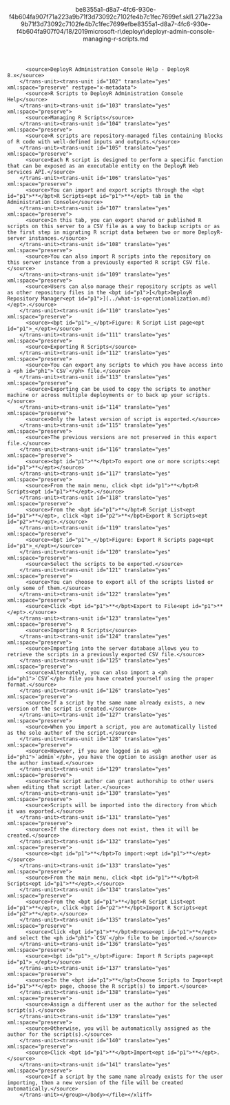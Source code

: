 <?xml version="1.0"?><xliff version="1.2" xmlns="urn:oasis:names:tc:xliff:document:1.2" xmlns:xsi="http://www.w3.org/2001/XMLSchema-instance" xsi:schemaLocation="urn:oasis:names:tc:xliff:document:1.2 xliff-core-1.2-transitional.xsd"><file datatype="xml" original="deployr-admin-console-managing-r-scripts.md" source-language="en-US" target-language="en-US"><header><tool tool-id="mdxliff" tool-name="mdxliff" tool-version="1.0-d1654b2" tool-company="Microsoft" /><xliffext:skl_file_name xmlns:xliffext="urn:microsoft:content:schema:xliffextensions">be8355a1-d8a7-4fc6-930e-f4b604fa907f71a223a9b71f3d73092c7102fe4b7c1fec7699ef.skl</xliffext:skl_file_name><xliffext:version xmlns:xliffext="urn:microsoft:content:schema:xliffextensions">1.2</xliffext:version><xliffext:ms.openlocfilehash xmlns:xliffext="urn:microsoft:content:schema:xliffextensions">71a223a9b71f3d73092c7102fe4b7c1fec7699ef</xliffext:ms.openlocfilehash><xliffext:ms.sourcegitcommit xmlns:xliffext="urn:microsoft:content:schema:xliffextensions">be8355a1-d8a7-4fc6-930e-f4b604fa907f</xliffext:ms.sourcegitcommit><xliffext:ms.lasthandoff xmlns:xliffext="urn:microsoft:content:schema:xliffextensions">04/18/2019</xliffext:ms.lasthandoff><xliffext:ms.openlocfilepath xmlns:xliffext="urn:microsoft:content:schema:xliffextensions">microsoft-r\deployr\deployr-admin-console-managing-r-scripts.md</xliffext:ms.openlocfilepath></header><body><group id="content" extype="content"><trans-unit id="101" translate="yes" xml:space="preserve" restype="x-metadata">
          <source>DeployR Administration Console Help - DeployR 8.x</source>
        </trans-unit><trans-unit id="102" translate="yes" xml:space="preserve" restype="x-metadata">
          <source>R Scripts to DeployR Administration Console Help</source>
        </trans-unit><trans-unit id="103" translate="yes" xml:space="preserve">
          <source>Managing R Scripts</source>
        </trans-unit><trans-unit id="104" translate="yes" xml:space="preserve">
          <source>R scripts are repository-managed files containing blocks of R code with well-defined inputs and outputs.</source>
        </trans-unit><trans-unit id="105" translate="yes" xml:space="preserve">
          <source>Each R script is designed to perform a specific function that can be exposed as an executable entity on the DeployR Web services API.</source>
        </trans-unit><trans-unit id="106" translate="yes" xml:space="preserve">
          <source>You can import and export scripts through the <bpt id="p1">**</bpt>R Scripts<ept id="p1">**</ept> tab in the Administration Console</source>
        </trans-unit><trans-unit id="107" translate="yes" xml:space="preserve">
          <source>In this tab, you can export shared or published R scripts on this server to a CSV file as a way to backup scripts or as the first step in migrating R script data between two or more DeployR-server instances.</source>
        </trans-unit><trans-unit id="108" translate="yes" xml:space="preserve">
          <source>You can also import R scripts into the repository on this server instance from a previously exported R script CSV file.</source>
        </trans-unit><trans-unit id="109" translate="yes" xml:space="preserve">
          <source>Users can also manage their repository scripts as well as other repository files in the <bpt id="p1">[</bpt>DeployR Repository Manager<ept id="p1">](../what-is-operationalization.md)</ept>.</source>
        </trans-unit><trans-unit id="110" translate="yes" xml:space="preserve">
          <source><bpt id="p1">_</bpt>Figure: R Script List page<ept id="p1">_</ept></source>
        </trans-unit><trans-unit id="111" translate="yes" xml:space="preserve">
          <source>Exporting R Scripts</source>
        </trans-unit><trans-unit id="112" translate="yes" xml:space="preserve">
          <source>You can export any scripts to which you have access into a <ph id="ph1">`CSV`</ph> file.</source>
        </trans-unit><trans-unit id="113" translate="yes" xml:space="preserve">
          <source>Exporting can be used to copy the scripts to another machine or across multiple deployments or to back up your scripts.</source>
        </trans-unit><trans-unit id="114" translate="yes" xml:space="preserve">
          <source>Only the latest version of script is exported.</source>
        </trans-unit><trans-unit id="115" translate="yes" xml:space="preserve">
          <source>The previous versions are not preserved in this export file.</source>
        </trans-unit><trans-unit id="116" translate="yes" xml:space="preserve">
          <source><bpt id="p1">**</bpt>To export one or more scripts:<ept id="p1">**</ept></source>
        </trans-unit><trans-unit id="117" translate="yes" xml:space="preserve">
          <source>From the main menu, click <bpt id="p1">**</bpt>R Scripts<ept id="p1">**</ept>.</source>
        </trans-unit><trans-unit id="118" translate="yes" xml:space="preserve">
          <source>From the <bpt id="p1">**</bpt>R Script List<ept id="p1">**</ept>, click <bpt id="p2">**</bpt>Export R Scripts<ept id="p2">**</ept>.</source>
        </trans-unit><trans-unit id="119" translate="yes" xml:space="preserve">
          <source><bpt id="p1">_</bpt>Figure: Export R Scripts page<ept id="p1">_</ept></source>
        </trans-unit><trans-unit id="120" translate="yes" xml:space="preserve">
          <source>Select the scripts to be exported.</source>
        </trans-unit><trans-unit id="121" translate="yes" xml:space="preserve">
          <source>You can choose to export all of the scripts listed or only some of them.</source>
        </trans-unit><trans-unit id="122" translate="yes" xml:space="preserve">
          <source>Click <bpt id="p1">**</bpt>Export to File<ept id="p1">**</ept>.</source>
        </trans-unit><trans-unit id="123" translate="yes" xml:space="preserve">
          <source>Importing R Scripts</source>
        </trans-unit><trans-unit id="124" translate="yes" xml:space="preserve">
          <source>Importing into the server database allows you to retrieve the scripts in a previously exported CSV file.</source>
        </trans-unit><trans-unit id="125" translate="yes" xml:space="preserve">
          <source>Alternately, you can also import a <ph id="ph1">`CSV`</ph> file you have created yourself using the proper format.</source>
        </trans-unit><trans-unit id="126" translate="yes" xml:space="preserve">
          <source>If a script by the same name already exists, a new version of the script is created.</source>
        </trans-unit><trans-unit id="127" translate="yes" xml:space="preserve">
          <source>When you import a script, you are automatically listed as the sole author of the script.</source>
        </trans-unit><trans-unit id="128" translate="yes" xml:space="preserve">
          <source>However, if you are logged in as <ph id="ph1">`admin`</ph>, you have the option to assign another user as the author instead.</source>
        </trans-unit><trans-unit id="129" translate="yes" xml:space="preserve">
          <source>The script author can grant authorship to other users when editing that script later.</source>
        </trans-unit><trans-unit id="130" translate="yes" xml:space="preserve">
          <source>Scripts will be imported into the directory from which it was exported.</source>
        </trans-unit><trans-unit id="131" translate="yes" xml:space="preserve">
          <source>If the directory does not exist, then it will be created.</source>
        </trans-unit><trans-unit id="132" translate="yes" xml:space="preserve">
          <source><bpt id="p1">**</bpt>To import:<ept id="p1">**</ept></source>
        </trans-unit><trans-unit id="133" translate="yes" xml:space="preserve">
          <source>From the main menu, click <bpt id="p1">**</bpt>R Scripts<ept id="p1">**</ept>.</source>
        </trans-unit><trans-unit id="134" translate="yes" xml:space="preserve">
          <source>From the <bpt id="p1">**</bpt>R Script List<ept id="p1">**</ept>, click <bpt id="p2">**</bpt>Import R Scripts<ept id="p2">**</ept>.</source>
        </trans-unit><trans-unit id="135" translate="yes" xml:space="preserve">
          <source>Click <bpt id="p1">**</bpt>Browse<ept id="p1">**</ept> and select the <ph id="ph1">`CSV`</ph> file to be imported.</source>
        </trans-unit><trans-unit id="136" translate="yes" xml:space="preserve">
          <source><bpt id="p1">_</bpt>Figure: Import R Scripts page<ept id="p1">_</ept></source>
        </trans-unit><trans-unit id="137" translate="yes" xml:space="preserve">
          <source>In the <bpt id="p1">**</bpt>Choose Scripts to Import<ept id="p1">**</ept> page, choose the R script(s) to import.</source>
        </trans-unit><trans-unit id="138" translate="yes" xml:space="preserve">
          <source>Assign a different user as the author for the selected script(s).</source>
        </trans-unit><trans-unit id="139" translate="yes" xml:space="preserve">
          <source>Otherwise, you will be automatically assigned as the author for the script(s).</source>
        </trans-unit><trans-unit id="140" translate="yes" xml:space="preserve">
          <source>Click <bpt id="p1">**</bpt>Import<ept id="p1">**</ept>.</source>
        </trans-unit><trans-unit id="141" translate="yes" xml:space="preserve">
          <source>If a script by the same name already exists for the user importing, then a new version of the file will be created automatically.</source>
        </trans-unit></group></body></file></xliff>